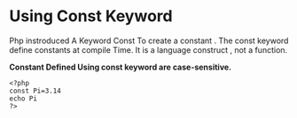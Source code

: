 # Using Const Keyword

Php instroduced A Keyword Const To create
a constant . The const keyword define constants at compile Time. It is a language construct , not a function.

**Constant Defined Using const keyword are case-sensitive.**

```Example
<?php 
const Pi=3.14
echo Pi
?>
```
